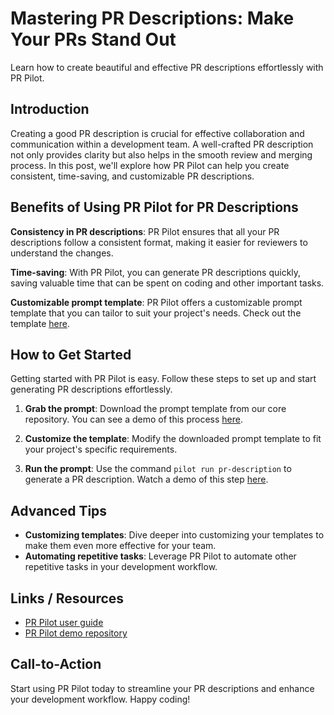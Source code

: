 # Mastering PR Descriptions: Make Your PRs Stand Out

Learn how to create beautiful and effective PR descriptions effortlessly with PR Pilot.

## Introduction

Creating a good PR description is crucial for effective collaboration and communication within a development team. A well-crafted PR description not only provides clarity but also helps in the smooth review and merging process. In this post, we'll explore how PR Pilot can help you create consistent, time-saving, and customizable PR descriptions.

## Benefits of Using PR Pilot for PR Descriptions

**Consistency in PR descriptions**: PR Pilot ensures that all your PR descriptions follow a consistent format, making it easier for reviewers to understand the changes.

**Time-saving**: With PR Pilot, you can generate PR descriptions quickly, saving valuable time that can be spent on coding and other important tasks.

**Customizable prompt template**: PR Pilot offers a customizable prompt template that you can tailor to suit your project's needs. Check out the template [here](https://github.com/PR-Pilot-AI/core/blob/main/prompts/generate-pr-description.md.jinja2).

## How to Get Started

Getting started with PR Pilot is easy. Follow these steps to set up and start generating PR descriptions effortlessly.

1. **Grab the prompt**: Download the prompt template from our core repository. You can see a demo of this process [here](https://asciinema.org/a/VVqj2RCS9IH4PsEgxONFnFxQq).

2. **Customize the template**: Modify the downloaded prompt template to fit your project's specific requirements.

3. **Run the prompt**: Use the command `pilot run pr-description` to generate a PR description. Watch a demo of this step [here](https://asciinema.org/a/webTQtjJbcLkzyTqrTpqRxF6w).

## Advanced Tips

- **Customizing templates**: Dive deeper into customizing your templates to make them even more effective for your team.
- **Automating repetitive tasks**: Leverage PR Pilot to automate other repetitive tasks in your development workflow.

## Links / Resources

- [PR Pilot user guide](https://docs.pr-pilot.ai/user_guide.html)
- [PR Pilot demo repository](https://github.com/PR-Pilot-AI/demo)

## Call-to-Action

Start using PR Pilot today to streamline your PR descriptions and enhance your development workflow. Happy coding!